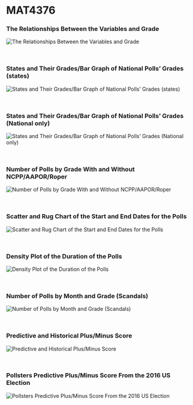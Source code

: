 # MAT4376

### The Relationships Between the Variables and Grade

![The Relationships Between the Variables and Grade](https://github.com/EvaGostiuk/MAT4376/blob/master/Visualizations/EvaVisualizations/corr_grade.png?raw=true)


&nbsp;

### States and Their Grades/Bar Graph of National Polls’ Grades (states)

![States and Their Grades/Bar Graph of National Polls’ Grades (states)](https://github.com/EvaGostiuk/MAT4376/blob/master/Visualizations/EvaVisualizations/state_wheel.png?raw=true)


&nbsp;

### States and Their Grades/Bar Graph of National Polls’ Grades (National only)

![States and Their Grades/Bar Graph of National Polls’ Grades (National only)](https://github.com/EvaGostiuk/MAT4376/blob/master/Visualizations/EvaVisualizations/national_grade.png?raw=true)


&nbsp;

### Number of Polls by Grade With and Without NCPP/AAPOR/Roper


![Number of Polls by Grade With and Without NCPP/AAPOR/Roper](https://github.com/EvaGostiuk/MAT4376/blob/master/Visualizations/AlliVisualizations/ncpp_aapor_roper_definitive.png?raw=true)


&nbsp;


### Scatter and Rug Chart of the Start and End Dates for the Polls

![Scatter and Rug Chart of the Start and End Dates for the Polls](https://github.com/EvaGostiuk/MAT4376/blob/master/Visualizations/EvaVisualizations/ragplot.png?raw=true)


&nbsp;

### Density Plot of the Duration of the Polls

![Density Plot of the Duration of the Polls](https://github.com/EvaGostiuk/MAT4376/blob/master/Visualizations/EvaVisualizations/grade_duration_density.png?raw=true)


&nbsp;

### Number of Polls by Month and Grade (Scandals) 

![Number of Polls by Month and Grade (Scandals)](https://github.com/EvaGostiuk/MAT4376/blob/master/Visualizations/AlliVisualizations/poll_scandal_definitive.png?raw=true)


&nbsp;

### Predictive and Historical Plus/Minus Score 

![Predictive and Historical Plus/Minus Score ](https://github.com/EvaGostiuk/MAT4376/blob/master/Visualizations/EvaVisualizations/hist_pred_plmin.png?raw=true)


&nbsp;

### Pollsters Predictive Plus/Minus Score From the 2016 US Election

![Pollsters Predictive Plus/Minus Score From the 2016 US Election](https://github.com/EvaGostiuk/MAT4376/blob/master/Visualizations/EmVisualizations/Pollsters_Predictive_Plus_Minus_Score_From_The_2016_USA_Election.jpg?raw=true)


&nbsp;
